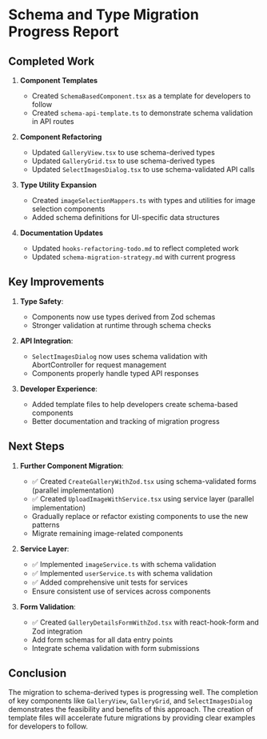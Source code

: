 # Schema and Type Migration Progress Report

## Completed Work

1. **Component Templates**
   - Created `SchemaBasedComponent.tsx` as a template for developers to follow
   - Created `schema-api-template.ts` to demonstrate schema validation in API routes

2. **Component Refactoring**
   - Updated `GalleryView.tsx` to use schema-derived types
   - Updated `GalleryGrid.tsx` to use schema-derived types
   - Updated `SelectImagesDialog.tsx` to use schema-validated API calls

3. **Type Utility Expansion**
   - Created `imageSelectionMappers.ts` with types and utilities for image selection components
   - Added schema definitions for UI-specific data structures

4. **Documentation Updates**
   - Updated `hooks-refactoring-todo.md` to reflect completed work
   - Updated `schema-migration-strategy.md` with current progress

## Key Improvements

1. **Type Safety**:
   - Components now use types derived from Zod schemas
   - Stronger validation at runtime through schema checks

2. **API Integration**:
   - `SelectImagesDialog` now uses schema validation with AbortController for request management
   - Components properly handle typed API responses

3. **Developer Experience**:
   - Added template files to help developers create schema-based components
   - Better documentation and tracking of migration progress

## Next Steps

1. **Further Component Migration**:
   - ✅ Created `CreateGalleryWithZod.tsx` using schema-validated forms (parallel implementation)
   - ✅ Created `UploadImageWithService.tsx` using service layer (parallel implementation)
   - Gradually replace or refactor existing components to use the new patterns
   - Migrate remaining image-related components

2. **Service Layer**:
   - ✅ Implemented `imageService.ts` with schema validation
   - ✅ Implemented `userService.ts` with schema validation
   - ✅ Added comprehensive unit tests for services
   - Ensure consistent use of services across components

3. **Form Validation**:
   - ✅ Created `GalleryDetailsFormWithZod.tsx` with react-hook-form and Zod integration
   - Add form schemas for all data entry points
   - Integrate schema validation with form submissions

## Conclusion

The migration to schema-derived types is progressing well. The completion of key components like `GalleryView`, `GalleryGrid`, and `SelectImagesDialog` demonstrates the feasibility and benefits of this approach. The creation of template files will accelerate future migrations by providing clear examples for developers to follow.
